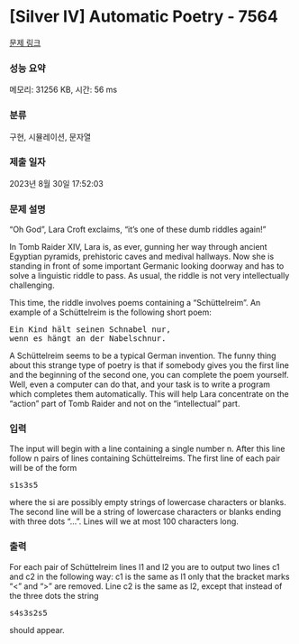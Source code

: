 # [Silver IV] Automatic Poetry - 7564 

[문제 링크](https://www.acmicpc.net/problem/7564) 

### 성능 요약

메모리: 31256 KB, 시간: 56 ms

### 분류

구현, 시뮬레이션, 문자열

### 제출 일자

2023년 8월 30일 17:52:03

### 문제 설명

<p>“Oh God”, Lara Croft exclaims, “it’s one of these dumb riddles again!”</p>

<p>In Tomb Raider XIV, Lara is, as ever, gunning her way through ancient Egyptian pyramids, prehistoric caves and medival hallways. Now she is standing in front of some important Germanic looking doorway and has to solve a linguistic riddle to pass. As usual, the riddle is not very intellectually challenging.</p>

<p>This time, the riddle involves poems containing a “Schüttelreim”. An example of a Schüttelreim is the following short poem:</p>

<pre>Ein Kind hält seinen Schnabel nur,
wenn es hängt an der Nabelschnur.</pre>

<p>A Schüttelreim seems to be a typical German invention. The funny thing about this strange type of poetry is that if somebody gives you the first line and the beginning of the second one, you can complete the poem yourself. Well, even a computer can do that, and your task is to write a program which completes them automatically. This will help Lara concentrate on the “action” part of Tomb Raider and not on the “intellectual” part.</p>

### 입력 

 <p>The input will begin with a line containing a single number n. After this line follow n pairs of lines containing Schüttelreims. The first line of each pair will be of the form</p>

<pre>s1<s2>s3<s4>s5</pre>

<p>where the si are possibly empty strings of lowercase characters or blanks. The second line will be a string of lowercase characters or blanks ending with three dots “...”. Lines will we at most 100 characters long.</p>

### 출력 

 <p>For each pair of Schüttelreim lines l1 and l2 you are to output two lines c1 and c2 in the following way: c1 is the same as l1 only that the bracket marks “<” and “>” are removed. Line c2 is the same as l2, except that instead of the three dots the string</p>

<pre>s4s3s2s5</pre>

<p>should appear.</p>

